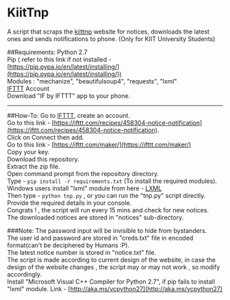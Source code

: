 # KiitTnp
A script that scraps the [kiittnp](http://kiittnp.in/tnp/usr/index.php) website for notices, downloads the latest ones and sends notifications to phone. (Only for KIIT University Students)

##Requirements:
  Python 2.7  
  Pip ( refer to this link if not installed - [https://pip.pypa.io/en/latest/installing/](https://pip.pypa.io/en/latest/installing/))  
  Modules : "mechanize", "beautifulsoup4", "requests", "lxml"   
  [IFTTT](https://ifttt.com/) Account  
  Download  "IF by IFTTT" app to your phone.

------------------------------------------------------------------------
  
##How-To:
  Go to [IFTTT](https://ifttt.com/), create an account.  
  Go to this link - [https://ifttt.com/recipes/458304-notice-notification](https://ifttt.com/recipes/458304-notice-notification).  
  Click on Connect then add.  
  Go to this link - [https://ifttt.com/maker/](https://ifttt.com/maker/)  
  Copy your key.  
  Download this repository.  
  Extract the zip file.  
  Open command prompt from the repository directory.  
  Type - `pip install -r requirements.txt`  (To install the required modules).  
  Windows users install "lxml" module from here - [LXML](https://pypi.python.org/packages/cb/b6/848494ec3987338fada4c33644300f43f038490bc34700ce4494d9c7baa0/lxml-3.5.0.win32-py2.7.exe)  
  Then type - `python tnp.py` , or you can run the "tnp.py" script directly.   
  Provide the required details in your console.  
  Congrats ! , the script will run every 15 mins and check for new notices.  
  The downloaded notices are stored in "notices" sub-directory.  
  
  
###Note:
  The password input will be invisible to hide from bystanders.  
  The user id and password are stored in "creds.txt" file in encoded format(can't be deciphered by Humans :P).  
  The latest notice number is stored in "notice.txt" file.  
  The script is made according to current design of the website, in case the design of the website changes , the script may or may not work , so modify accordingly.  
  Install "Microsoft Visual C++ Compiler for Python 2.7", if pip fails to install "lxml" module. Link - [http://aka.ms/vcpython27](http://aka.ms/vcpython27)  
